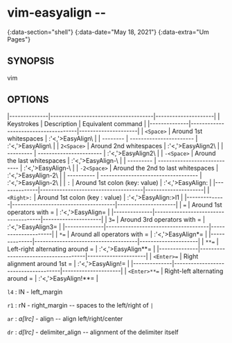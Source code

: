 # vim-easyalign --
{:data-section="shell"}
{:data-date="May 18, 2021"}
{:data-extra="Um Pages"}

## SYNOPSIS
vim

## OPTIONS

|--------------|-------------------------------------|---------------------|
| Keystrokes   | Description                         | Equivalent command  |
|--------------|-------------------------------------|---------------------|
| `<Space>`    | Around 1st whitespaces              | :'<,'>EasyAlign\    |
| --------     | -----------------------             | :'<,'>EasyAlign\    |
| `2<Space>`   | Around 2nd whitespaces              | :'<,'>EasyAlign2\   |
| ---------    | -----------------------             | :'<,'>EasyAlign2\   |
| `-<Space>`   | Around the last whitespaces         | :'<,'>EasyAlign-\   |
| ---------    | ----------------------------        | :'<,'>EasyAlign-\   |
| `-2<Space>`  | Around the 2nd to last whitespaces  | :'<,'>EasyAlign-2\  |
| ----------   | ----------------------------------- | :'<,'>EasyAlign-2\  |
| `:`          | Around 1st colon (key: value)       | :'<,'>EasyAlign:    |
|--------------|-------------------------------------|---------------------|
| `<Right>:`   | Around 1st colon (key : value)      | :'<,'>EasyAlign:>l1 |
|--------------|-------------------------------------|---------------------|
| `=`          | Around 1st operators with =         | :'<,'>EasyAlign=    |
|--------------|-------------------------------------|---------------------|
| `3=`         | Around 3rd operators with =         | :'<,'>EasyAlign3=   |
|--------------|-------------------------------------|---------------------|
| `*=`         | Around all operators with =         | :'<,'>EasyAlign*=   |
|--------------|-------------------------------------|---------------------|
| `**=`        | Left-right alternating around =     | :'<,'>EasyAlign**=  |
|--------------|-------------------------------------|---------------------|
| `<Enter>=`   | Right alignment around 1st =        | :'<,'>EasyAlign!=   |
|--------------|-------------------------------------|---------------------|
| `<Enter>**=` | Right-left alternating around =     | :'<,'>EasyAlign!**= |


`l4`
: lN - left_margin

`r1`
: rN - right_margin -- spaces to the left/right of `|`

`ar`
: *a[lrc]* - align -- align left/right/center

`dr`
: *d[lrc]* - delimiter_align -- alignment of the delimiter itself
